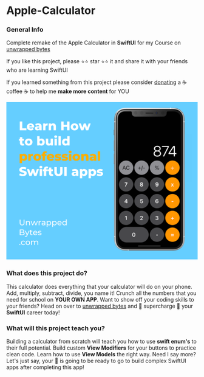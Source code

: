 # Apple-Calculator

### General Info
Complete remake of the Apple Calculator in **SwiftUI** for my Course on [unwrapped bytes](https://unwrappedbytes.com/)

If you like this project, please ⭐⭐ star ⭐⭐ it and share it with your friends who are learning SwiftUI

If you learned something from this project please consider [donating](https://www.buymeacoffee.com/BradyMurphy) a ☕ coffee ☕ to help me **make more content** for YOU

![Main-Banner-Image](https://github.com/Bradysm/Apple-Calculator/blob/master/imgs/Calculator2X.png?raw=true)

### What does this project do?
This calculator does everything that your calculator will do on your phone. Add, multiply, subtract, divide, you name it! Crunch all the numbers that you need for school on **YOUR OWN APP**. Want to show off your coding skills to your friends? Head on over to [unwrapped bytes](https://unwrappedbytes.com/) and 🚀 supercharge 🚀 your **SwiftUI** career today! 

### What will this project teach you?
Building a calculator from scratch will teach you how to use **swift enum's** to their full potential. Build custom **View Modifiers** for your buttons to practice clean code. Learn how to use **View Models** the right way. Need I say more? Let's just say, your 🧠 is going to be ready to go to build complex SwiftUI apps after completing this app!
